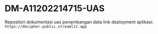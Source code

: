 # DM-A11202214715-UAS
Repositori dokumentasi uas penambangan data
link deployment aplikasi:
`https://decipher-public.streamlit.app`
